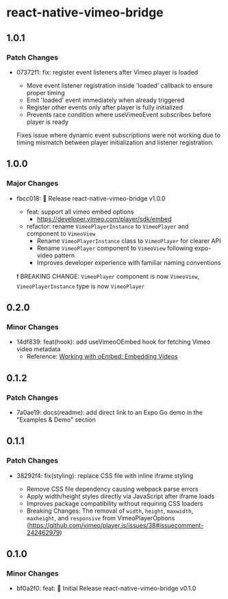 # react-native-vimeo-bridge

## 1.0.1

### Patch Changes

- 07372f1: fix: register event listeners after Vimeo player is loaded

  - Move event listener registration inside 'loaded' callback to ensure proper timing
  - Emit 'loaded' event immediately when already triggered
  - Register other events only after player is fully initialized
  - Prevents race condition where useVimeoEvent subscribes before player is ready

  Fixes issue where dynamic event subscriptions were not working due to timing mismatch between player initialization and listener registration.

## 1.0.0

### Major Changes

- fbcc018: 🎉 Release react-native-vimeo-bridge v1.0.0

  - feat: support all vimeo embed options
    - https://developer.vimeo.com/player/sdk/embed
  - refactor: rename `VimeoPlayerInstance` to `VimeoPlayer` and component to `VimeoView`
    - Rename `VimeoPlayerInstance` class to `VimeoPlayer` for clearer API
    - Rename `VimeoPlayer` component to `VimeoView` following expo-video pattern
    - Improves developer experience with familiar naming conventions

  ❗ BREAKING CHANGE: `VimeoPlayer` component is now `VimeoView`, `VimeoPlayerInstance` type is now `VimeoPlayer`

## 0.2.0

### Minor Changes

- 14df839: feat(hook): add useVimeoOEmbed hook for fetching Vimeo video metadata
  - Reference: [Working with oEmbed: Embedding Videos](https://developer.vimeo.com/api/oembed/videos)

## 0.1.2

### Patch Changes

- 7a0ae19: docs(readme): add direct link to an Expo Go demo in the "Examples & Demo" section

## 0.1.1

### Patch Changes

- 38292f4: fix(styling): replace CSS file with inline iframe styling

  - Remove CSS file dependency causing webpack parse errors
  - Apply width/height styles directly via JavaScript after iframe loads
  - Improves package compatibility without requiring CSS loaders
  - Breaking Changes: The removal of `width`, `height`, `maxwidth`, `maxheight`, and `responsive` from VimeoPlayerOptions (https://github.com/vimeo/player.js/issues/38#issuecomment-242462979)

## 0.1.0

### Minor Changes

- bf0a2f0: feat: 🎉 Initial Release react-native-vimeo-bridge v0.1.0
